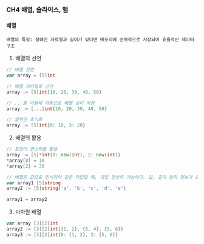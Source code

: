 ### CH4 배열, 슬라이스, 맵

#### 배열

`배열의 특징: 정해진 자료형과 길이가 있다면 메모리에 순차적으로 저장되어 효율적인 데이터 구조`

1. 배열의 선언

```go
// 배열 선언
var array = [5]int

// 배열 리터럴로 선언
array := [5]int{10, 20, 30, 40, 50}

// ...을 이용해 자동으로 배열 길이 지정
array := [...]int{10, 20, 30, 40, 50}

// 일부만 초기화
array := [5]int{0: 10, 3: 20}
```

2. 배열의 활용

```go
// 포인터 연산자를 활용
array := [5]*int{0: new(int), 2: new(int)}
*array[0] = 10
*array[2] = 30

// 배열은 값으로 인식되어 같은 타입일 때, 대입 연산이 가능하다. 값, 길이 등의 정보가 모두 대입된다.
var array1 [5]string
array2 := [5]string{'a', 'b', 'c', 'd', 'e'}

array1 = array2
```

3. 다차원 배열

```go
var array [3][2]int
array2 := [3][2]int{{1, 2}, {3, 4}, {5, 6}}
array3 := [3][2]int{0: {1, 2}, 2: {5, 6}}
```
